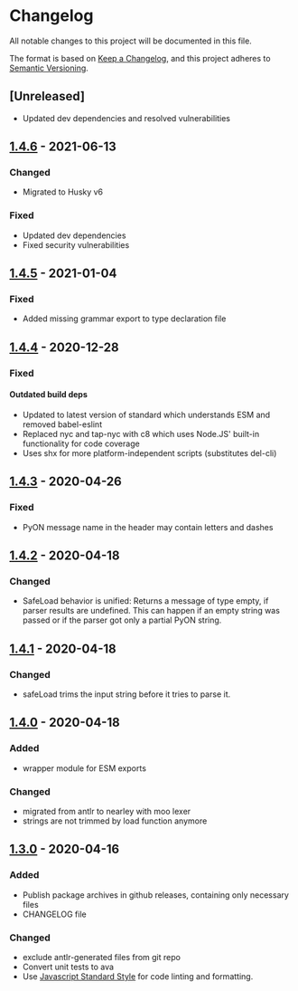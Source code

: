 <!-- markdownlint-configure-file { "MD024": { "siblings_only": true }} -->
# Changelog

All notable changes to this project will be documented in this file.

The format is based on [Keep a Changelog](https://keepachangelog.com/en/1.0.0/),
and this project adheres to [Semantic Versioning](https://semver.org/spec/v2.0.0.html).

## [Unreleased]

- Updated dev dependencies and resolved vulnerabilities

## [1.4.6] - 2021-06-13

### Changed

- Migrated to Husky v6

### Fixed

- Updated dev dependencies
- Fixed security vulnerabilities

## [1.4.5] - 2021-01-04

### Fixed

- Added missing grammar export to type declaration file

## [1.4.4] - 2020-12-28

### Fixed

#### Outdated build deps

- Updated to latest version of standard which understands ESM
  and removed babel-eslint
- Replaced nyc and tap-nyc with c8
  which uses Node.JS' built-in functionality for code coverage
- Uses shx for more platform-independent  scripts (substitutes del-cli)

## [1.4.3] - 2020-04-26

### Fixed

- PyON message name in the header may contain letters and dashes

## [1.4.2] - 2020-04-18

### Changed

- SafeLoad behavior is unified:
  Returns a message of type empty, if parser results are undefined.
  This can happen if an empty string was passed
  or if the parser got only a partial PyON string.

## [1.4.1] - 2020-04-18

### Changed

- safeLoad trims the input string before it tries to parse it.

## [1.4.0] - 2020-04-18

### Added

- wrapper module for ESM exports

### Changed

- migrated from antlr to nearley with moo lexer
- strings are not trimmed by load function anymore

## [1.3.0] - 2020-04-16

### Added

- Publish package archives in github releases, containing only necessary files
- CHANGELOG file

### Changed

- exclude antlr-generated files from git repo
- Convert unit tests to ava
- Use [Javascript Standard Style](https://github.com/standard/standard)
  for code linting and formatting.

[1.4.6]: https://github.com/tamaracha/node-fah-pyon/compare/v1.4.5...v1.4.6
[1.4.5]: https://github.com/tamaracha/node-fah-pyon/compare/v1.4.4...v1.4.5
[1.4.4]: https://github.com/tamaracha/node-fah-pyon/compare/v1.4.3...v1.4.4
[1.4.3]: https://github.com/tamaracha/node-fah-pyon/compare/v1.4.2...v1.4.3
[1.4.2]: https://github.com/tamaracha/node-fah-pyon/compare/v1.4.1...v1.4.2
[1.4.1]: https://github.com/tamaracha/node-fah-pyon/compare/v1.4.0...v1.4.1
[1.4.0]: https://github.com/tamaracha/node-fah-pyon/compare/v1.3.0...v1.4.0
[1.3.0]: https://github.com/tamaracha/node-fah-pyon/compare/v1.2.0...v1.3.0

